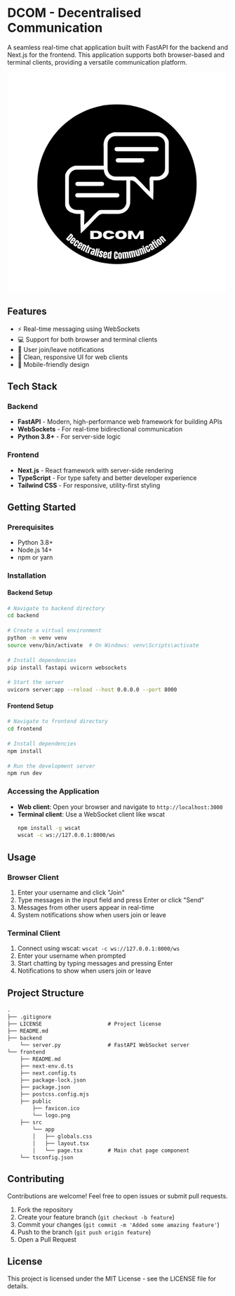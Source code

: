# DCOM - Decentralised Communication

A seamless real-time chat application built with FastAPI for the backend and Next.js for the frontend. This application supports both browser-based and terminal clients, providing a versatile communication platform.

![DCOM - Decentralised Communication](./frontend/public/logo.png)

## Features

- ⚡ Real-time messaging using WebSockets
- 💻 Support for both browser and terminal clients
- 🔔 User join/leave notifications
- 🎨 Clean, responsive UI for web clients
- 📱 Mobile-friendly design

## Tech Stack

### Backend
- **FastAPI** - Modern, high-performance web framework for building APIs
- **WebSockets** - For real-time bidirectional communication
- **Python 3.8+** - For server-side logic

### Frontend
- **Next.js** - React framework with server-side rendering
- **TypeScript** - For type safety and better developer experience
- **Tailwind CSS** - For responsive, utility-first styling

## Getting Started

### Prerequisites

- Python 3.8+
- Node.js 14+
- npm or yarn

### Installation

#### Backend Setup

```bash
# Navigate to backend directory
cd backend

# Create a virtual environment
python -m venv venv
source venv/bin/activate  # On Windows: venv\Scripts\activate

# Install dependencies
pip install fastapi uvicorn websockets

# Start the server
uvicorn server:app --reload --host 0.0.0.0 --port 8000
```

#### Frontend Setup

```bash
# Navigate to frontend directory
cd frontend

# Install dependencies
npm install

# Run the development server
npm run dev
```

### Accessing the Application

- **Web client**: Open your browser and navigate to `http://localhost:3000`
- **Terminal client**: Use a WebSocket client like wscat
  ```bash
  npm install -g wscat
  wscat -c ws://127.0.0.1:8000/ws
  ```

## Usage

### Browser Client

1. Enter your username and click "Join"
2. Type messages in the input field and press Enter or click "Send"
3. Messages from other users appear in real-time
4. System notifications show when users join or leave

### Terminal Client

1. Connect using wscat: `wscat -c ws://127.0.0.1:8000/ws`
2. Enter your username when prompted
3. Start chatting by typing messages and pressing Enter
4. Notifications to show when users join or leave

## Project Structure

```
.
├── .gitignore
├── LICENSE                     # Project license
├── README.md
├── backend
    └── server.py               # FastAPI WebSocket server
└── frontend
    ├── README.md
    ├── next-env.d.ts
    ├── next.config.ts
    ├── package-lock.json
    ├── package.json
    ├── postcss.config.mjs
    ├── public
        ├── favicon.ico
        └── logo.png
    ├── src
        └── app
        │   ├── globals.css
        │   ├── layout.tsx
        │   └── page.tsx        # Main chat page component
    └── tsconfig.json
```

## Contributing

Contributions are welcome! Feel free to open issues or submit pull requests.

1. Fork the repository
2. Create your feature branch (`git checkout -b feature`)
3. Commit your changes (`git commit -m 'Added some amazing feature'`)
4. Push to the branch (`git push origin feature`)
5. Open a Pull Request

## License

This project is licensed under the MIT License - see the LICENSE file for details.